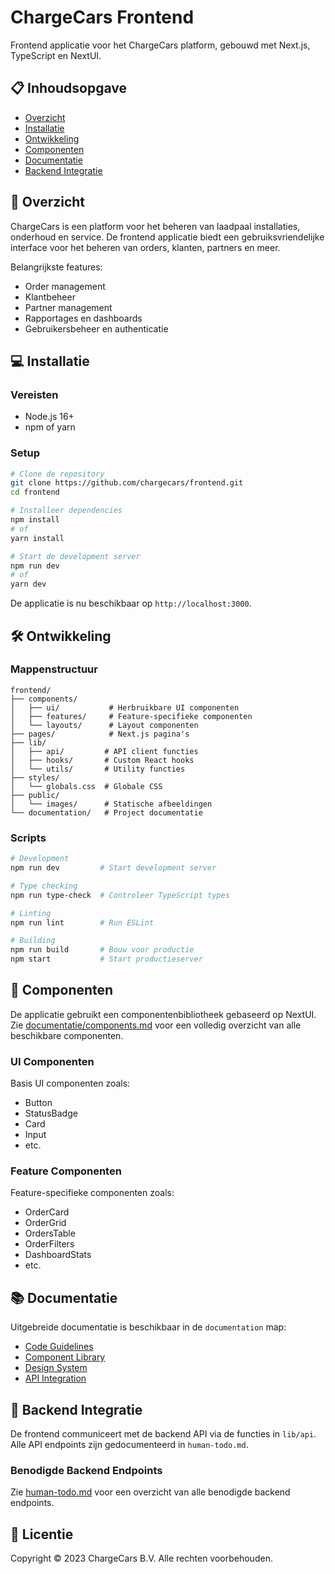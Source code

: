 # ChargeCars Frontend

Frontend applicatie voor het ChargeCars platform, gebouwd met Next.js, TypeScript en NextUI.

## 📋 Inhoudsopgave

- [Overzicht](#overzicht)
- [Installatie](#installatie)
- [Ontwikkeling](#ontwikkeling)
- [Componenten](#componenten)
- [Documentatie](#documentatie)
- [Backend Integratie](#backend-integratie)

## 🚀 Overzicht

ChargeCars is een platform voor het beheren van laadpaal installaties, onderhoud en service. De frontend applicatie biedt een gebruiksvriendelijke interface voor het beheren van orders, klanten, partners en meer.

Belangrijkste features:
- Order management
- Klantbeheer
- Partner management
- Rapportages en dashboards
- Gebruikersbeheer en authenticatie

## 💻 Installatie

### Vereisten

- Node.js 16+
- npm of yarn

### Setup

```bash
# Clone de repository
git clone https://github.com/chargecars/frontend.git
cd frontend

# Installeer dependencies
npm install
# of
yarn install

# Start de development server
npm run dev
# of
yarn dev
```

De applicatie is nu beschikbaar op `http://localhost:3000`.

## 🛠️ Ontwikkeling

### Mappenstructuur

```
frontend/
├── components/
│   ├── ui/           # Herbruikbare UI componenten
│   ├── features/     # Feature-specifieke componenten
│   └── layouts/      # Layout componenten
├── pages/            # Next.js pagina's
├── lib/
│   ├── api/         # API client functies
│   ├── hooks/       # Custom React hooks
│   └── utils/       # Utility functies
├── styles/
│   └── globals.css  # Globale CSS
├── public/
│   └── images/      # Statische afbeeldingen
└── documentation/   # Project documentatie
```

### Scripts

```bash
# Development
npm run dev         # Start development server

# Type checking
npm run type-check  # Controleer TypeScript types

# Linting
npm run lint        # Run ESLint

# Building
npm run build       # Bouw voor productie
npm start           # Start productieserver
```

## 🧩 Componenten

De applicatie gebruikt een componentenbibliotheek gebaseerd op NextUI. Zie [documentatie/components.md](./documentation/components.md) voor een volledig overzicht van alle beschikbare componenten.

### UI Componenten

Basis UI componenten zoals:
- Button
- StatusBadge
- Card
- Input
- etc.

### Feature Componenten

Feature-specifieke componenten zoals:
- OrderCard
- OrderGrid
- OrdersTable
- OrderFilters
- DashboardStats
- etc.

## 📚 Documentatie

Uitgebreide documentatie is beschikbaar in de `documentation` map:

- [Code Guidelines](./documentation/code-guidelines.md)
- [Component Library](./documentation/components.md)
- [Design System](./documentation/design-system.md)
- [API Integration](./documentation/api-integration.md)

## 🔄 Backend Integratie

De frontend communiceert met de backend API via de functies in `lib/api`. Alle API endpoints zijn gedocumenteerd in `human-todo.md`.

### Benodigde Backend Endpoints

Zie [human-todo.md](./human-todo.md) voor een overzicht van alle benodigde backend endpoints.

## 📝 Licentie

Copyright © 2023 ChargeCars B.V. Alle rechten voorbehouden. 
